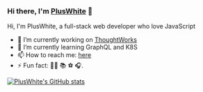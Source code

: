 ### Hi there, I'm [PlusWhite](http://blog.thsi.tech) 👋

Hi, I'm PlusWhite, a full-stack web developer who love JavaScript

- 🔭 I’m currently working on [ThoughtWorks](https://www.thoughtworks.com/)
- 🌱 I’m currently learning GraphQL and K8S
- 📫 How to reach me: [here](http://blog.thsi.tech/)
- ⚡ Fun fact: 👨‍💻 📚 ⚽️ 🎧.

[![PlusWhite's GitHub stats](https://github-readme-stats.vercel.app/api?username=pluswhite&count_private=true&show_icons=true)](https://github.com/anuraghazra/github-readme-stats)
